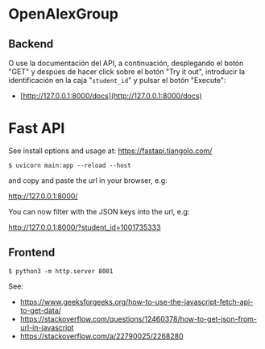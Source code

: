 # OpenAlexGroup
## Backend
O use la documentación del API, a continuación, desplegando el botón "GET" y despúes de hacer click sobre el botón "Try it out", introducir la identificación en la caja "`student_id`" y pulsar el botón "Execute":
* [http://127.0.0.1:8000/docs](http://127.0.0.1:8000/docs)

# Fast API
See install options and usage at: https://fastapi.tiangolo.com/
```
$ uvicorn main:app --reload --host
```
and copy and paste the url in your browser, e.g:

http://127.0.0.1:8000/

You can now filter with the JSON keys into the url, e.g:

http://127.0.0.1:8000/?student_id=1001735333



## Frontend
```
$ python3 -m http.server 8001
```

See:
* https://www.geeksforgeeks.org/how-to-use-the-javascript-fetch-api-to-get-data/
* https://stackoverflow.com/questions/12460378/how-to-get-json-from-url-in-javascript
* https://stackoverflow.com/a/22790025/2268280
